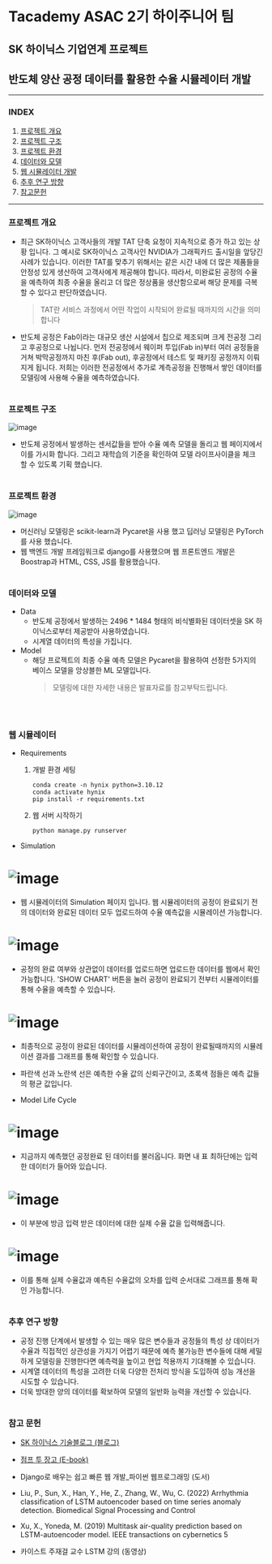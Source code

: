 # Tacademy ASAC 2기 하이주니어 팀
## SK 하이닉스 기업연계 프로젝트 
## 반도체 양산 공정 데이터를 활용한 수율 시뮬레이터 개발 

<hr>

### INDEX 
1. [프로젝트 개요](#프로젝트-개요)
2. [프로젝트 구조](#프로젝트-구조)
3. [프로젝트 환경](#프로젝트-환경)
4. [데이터와 모델](#데이터와-모델)
5. [웹 시뮬레이터 개발](#웹-시뮬레이터-개발)
6. [추후 연구 방향](#추후-연구-방향)
7. [참고문헌](#참고-문헌)

<hr>

### 프로젝트 개요 
-  최근 SK하이닉스 고객사들의 개발 TAT 단축 요청이 지속적으로 증가 하고 있는 상황 입니다. 그 예시로 SK하이닉스 고객사인 NVIDIA가 그래픽카드 출시일을 앞당긴 사례가 있습니다. 이러한 TAT를 맞추기 위해서는 같은 시간 내에 더 많은 제품들을 안정성 있게 생산하여 고객사에게 제공해야 합니다. 따라서, 미완료된 공정의 수율을 예측하여 최종 수율을 올리고 더 많은 정상품을 생산함으로써 해당 문제를 극복할 수 있다고 판단하였습니다. 
   > TAT란 서비스 과정에서 어떤 작업이 시작되어 완료될 때까지의 시간을 의미합니다
  
-  반도체 공정은 Fab이라는 대규모 생산 시설에서 칩으로 제조되며 크게 전공정 그리고 후공정으로 나뉩니다. 먼저 전공정에서 웨이퍼 투입(Fab in)부터 여러 공정들을 거쳐 박막공정까지 마친 후(Fab out), 후공정에서 테스트 및 패키징 공정까지 이뤄지게 됩니다. 저희는 이러한 전공정에서 추가로 계측공정을 진행해서 쌓인 데이터를 모델링에 사용해 수율을 예측하였습니다.
<br><br>

### 프로젝트 구조 
![image](https://github.com/grandjwl/Hynix/assets/135038257/36ba5f3f-c92e-45d9-8918-070ba4786684)
- 반도체 공정에서 발생하는 센서값들을 받아 수율 예측 모델을 돌리고 웹 페이지에서 이를 가시화 합니다. 그리고 재학습의 기준을 확인하여 모델 라이프사이클을 체크 할 수 있도록 기획 했습니다.
<br><br>

### 프로젝트 환경
![image](https://github.com/grandjwl/Hynix/assets/135038257/a97e4dd1-d7f8-4654-8b35-ed7a01aea436)
- 머신러닝 모델링은  scikit-learn과 Pycaret을 사용 했고 딥러닝 모델링은 PyTorch를 사용 했습니다.
- 웹 백엔드 개발 프레임워크로 django를 사용했으며 웹 프론트엔드 개발은 Boostrap과 HTML, CSS, JS를 활용했습니다. 
<br><br>

### 데이터와 모델
- Data
   - 반도체 공정에서 발생하는 2496 * 1484 형태의 비식별화된 데이터셋을 SK 하이닉스로부터 제공받아 사용하였습니다.
   - 시계열 데이터의 특성을 가집니다.
- Model
   - 해당 프로젝트의 최종 수율 예측 모델은 Pycaret을 활용하여 선정한 5가지의 베이스 모델을 앙상블한 ML 모델입니다.
      > 모델링에 대한 자세한 내용은 발표자료를 참고부탁드립니다.

<br><br>

### 웹 시뮬레이터
- Requirements
  1. 개발 환경 세팅
      ```
      conda create -n hynix python=3.10.12
      conda activate hynix
      pip install -r requirements.txt
      ```

     
  2. 웹 서버 시작하기
  
     ```
     python manage.py runserver
     ```

- Simulation
# ![image](https://github.com/grandjwl/Hynix/assets/127659652/01efcc74-23f8-434b-ba94-5c0d175e67ee)
   - 웹 시뮬레이터의 Simulation 페이지 입니다. 웹 시뮬레이터의 공정이 완료되기 전의 데이터와 완료된 데이터 모두 업로드하여 수율 예측값을 시뮬레이션 가능합니다.

# ![image](https://github.com/grandjwl/Hynix/assets/127659652/3cd486c8-c1fc-49c2-9285-42c44e329ffb)  
   - 공정의 완료 여부와 상관없이 데이터를 업로드하면 업로드한 데이터를 웹에서 확인 가능합니다. 'SHOW CHART' 버튼을 눌러 공정이 완료되기 전부터 시뮬레이터를 통해 수율을 예측할 수 있습니다.
  
# ![image](https://github.com/grandjwl/Hynix/assets/127659652/f0f03894-b43a-4d0a-bb51-28757691e6c5)
   - 최종적으로 공정이 완료된 데이터를 시뮬레이션하여 공정이 완료될때까지의 시뮬레이션 결과를 그래프를 통해 확인할 수 있습니다.
   - 파란색 선과 노란색 선은 예측한 수율 값의 신뢰구간이고, 초록색 점들은 예측 값들의 평균 값입니다.

- Model Life Cycle
# ![image](https://github.com/grandjwl/Hynix/assets/127659652/729bebfc-d04f-4c4d-9dfc-f35cfe02a777)
   - 지금까지 예측했던 공정완료 된 데이터를 불러옵니다. 화면 내 표 최하단에는 입력한 데이터가 들어와 있습니다.

# ![image](https://github.com/grandjwl/Hynix/assets/127659652/938bfe66-8252-47bc-85d5-c984e994fcc0)
   - 이 부분에 방금 입력 받은 데이터에 대한 실제 수율 값을 입력해줍니다.

# ![image](https://github.com/grandjwl/Hynix/assets/127659652/08238330-5349-4cef-86e9-ea7d92deeb68)
   - 이를 통해 실제 수율값과 예측된 수율값의 오차를 입력 순서대로 그래프를 통해 확인 가능합니다.
<br><br>

### 추후 연구 방향  
- 공정 진행 단계에서 발생할 수 있는 매우 많은 변수들과 공정들의 특성 상 데이터가 수율과 직접적인 상관성을 가지기 어렵기 때문에 예측 불가능한 변수들에 대해 세밀하게 모델링을 진행한다면 예측력을 높이고 현업 적용까지 기대해볼 수 있습니다.
- 시계열 데이터의 특성을 고려한 더욱 다양한 전처리 방식을 도입하여 성능 개선을 시도할 수 있습니다.
- 더욱 방대한 양의 데이터를 확보하여 모델의 일반화 능력을 개선할 수 있습니다.
<br><br>


### 참고 문헌
- [SK 하이닉스 기술블로그 (블로그)](https://news.skhynix.co.kr/post/jeonginseong-column-computer)

- [점프 투 장고 (E-book)](https://wikidocs.net/book/4223)

- Django로 배우는 쉽고 빠른 웹 개발_파이썬 웹프로그래밍 (도서)

- Liu, P., Sun, X., Han, Y., He, Z., Zhang, W., Wu, C. (2022) Arrhythmia classification of LSTM autoencoder based on
time series anomaly detection. Biomedical Signal Processing and Control

- Xu, X., Yoneda, M. (2019) Multitask air-quality prediction based on LSTM-autoencoder model. IEEE transactions
on cybernetics 5

- 카이스트 주재걸 교수 LSTM 강의 (동영상)
<br><br>












